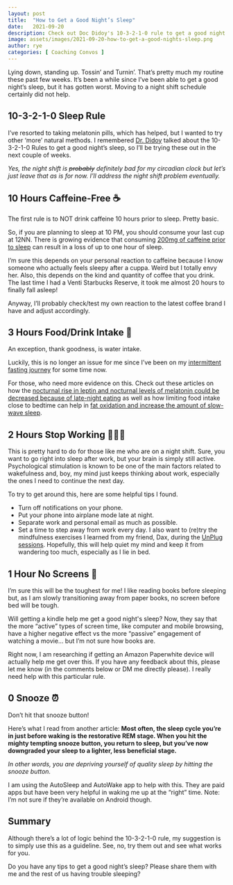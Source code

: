 ```yaml
---
layout: post
title:  "How to Get a Good Night’s Sleep"
date:   2021-09-20
description: Check out Doc Didoy's 10-3-2-1-0 rule to get a good night’s sleep
image: assets/images/2021-09-20-how-to-get-a-good-nights-sleep.png
author: rye
categories: [ Coaching Convos ]
---
```


Lying down, standing up. Tossin’ and Turnin’. That’s pretty much my routine these past few weeks. It’s been a while since I’ve been able to get a good night’s sleep, but it has gotten worst. Moving to a night shift schedule certainly did not help.

## 10-3-2-1-0 Sleep Rule

I’ve resorted to taking melatonin pills, which has helped, but I wanted to try other ‘more’ natural methods. I remembered [Dr. Didoy](https://www.instagram.com/didoymd/) talked about the 10-3-2-1-0 Rules to get a good night’s sleep, so I’ll be trying these out in the next couple of weeks.

*Yes, the night shift is ~~probably~~ definitely bad for my circadian clock but let’s just leave that as is for now. I’ll address the night shift problem eventually.*

## 10 Hours Caffeine-Free ☕️

The first rule is to NOT drink caffeine 10 hours prior to sleep. Pretty basic.

So, if you are planning to sleep at 10 PM, you should consume your last cup at 12NN. There is growing evidence that consuming [200mg of caffeine prior to sleep](https://www.ncbi.nlm.nih.gov/pmc/articles/PMC3805807/) can result in a loss of up to one hour of sleep.

I’m sure this depends on your personal reaction to caffeine because I know someone who actually feels sleepy after a cuppa. Weird but I totally envy her. Also, this depends on the kind and quantity of coffee that you drink. The last time I had a Venti Starbucks Reserve, it took me almost 20 hours to finally fall asleep!

Anyway, I’ll probably check/test my own reaction to the latest coffee brand I have and adjust accordingly.

## 3 Hours Food/Drink Intake 🍜

An exception, thank goodness, is water intake.

Luckily, this is no longer an issue for me since I’ve been on my [intermittent fasting journey](/blog/how-i-made-intermittent-fasting-work-for-me/) for some time now.

For those, who need more evidence on this. Check out these articles on how the [nocturnal rise in leptin and nocturnal levels of melatonin could be decreased because of late-night eating](https://jamanetwork.com/journals/jama/fullarticle/191250) as well as how limiting food intake close to bedtime can help in [fat oxidation and increase the amount of slow-wave sleep](https://jcsm.aasm.org/doi/full/10.5664/jcsm.7658).

## 2 Hours Stop Working 👨🏻‍💻

This is pretty hard to do for those like me who are on a night shift. Sure, you want to go right into sleep after work, but your brain is simply still active. Psychological stimulation is known to be one of the main factors related to wakefulness and, boy, my mind just keeps thinking about work, especially the ones I need to continue the next day.

To try to get around this, here are some helpful tips I found.

- Turn off notifications on your phone.
- Put your phone into airplane mode late at night.
- Separate work and personal email as much as possible.
- Set a time to step away from work every day.
I also want to (re)try the mindfulness exercises I learned from my friend, Dax, during the [UnPlug sessions](https://www.facebook.com/unplug.ph.unplug). Hopefully, this will help quiet my mind and keep it from wandering too much, especially as I lie in bed.

## 1 Hour No Screens 📵

I’m sure this will be the toughest for me! I like reading books before sleeping but, as I am slowly transitioning away from paper books, no screen before bed will be tough.

Will getting a kindle help me get a good night's sleep?
Now, they say that the more “active” types of screen time, like computer and mobile browsing, have a higher negative effect vs the more “passive” engagement of watching a movie… but I’m not sure how books are.

Right now, I am researching if getting an Amazon Paperwhite device will actually help me get over this. If you have any feedback about this, please let me know (in the comments below or DM me directly please). I really need help with this particular rule.

## 0 Snooze  ⏰

Don’t hit that snooze button!

Here’s what I read from another article: **Most often, the sleep cycle you’re in just before waking is the restorative REM stage. When you hit the mighty tempting snooze button, you return to sleep, but you’ve now downgraded your sleep to a lighter, less beneficial stage.**

*In other words, you are depriving yourself of quality sleep by hitting the snooze button.*

I am using the AutoSleep and AutoWake app to help with this. They are paid apps but have been very helpful in waking me up at the “right” time. Note: I’m not sure if they’re available on Android though.

## Summary

Although there’s a lot of logic behind the 10-3-2-1-0 rule, my suggestion is to simply use this as a guideline. See, no, try them out and see what works for you.

Do you have any tips to get a good night’s sleep? Please share them with me and the rest of us having trouble sleeping?